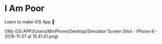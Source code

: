 # I Am Poor
Learn to make iOS App 📱

![My iOS APP](Users/MinPhone/Desktop/Simulator Screen Shot - iPhone 8 - 2018-11-27 at 15.41.01.png)